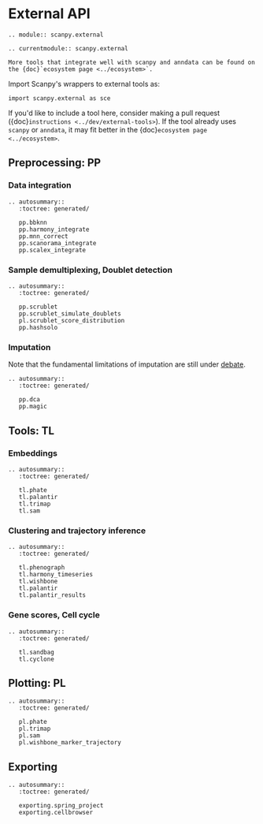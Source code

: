 # External API

```{eval-rst}
.. module:: scanpy.external
```

```{eval-rst}
.. currentmodule:: scanpy.external
```

```{note}
More tools that integrate well with scanpy and anndata can be found on the {doc}`ecosystem page <../ecosystem>`.
```

Import Scanpy's wrappers to external tools as:

```
import scanpy.external as sce
```

If you'd like to include a tool here, consider making a pull request ({doc}`instructions <../dev/external-tools>`).
If the tool already uses `scanpy` or `anndata`, it may fit better in the {doc}`ecosystem page <../ecosystem>`.

## Preprocessing: PP

### Data integration

```{eval-rst}
.. autosummary::
   :toctree: generated/

   pp.bbknn
   pp.harmony_integrate
   pp.mnn_correct
   pp.scanorama_integrate
   pp.scalex_integrate

```

### Sample demultiplexing, Doublet detection

```{eval-rst}
.. autosummary::
   :toctree: generated/

   pp.scrublet
   pp.scrublet_simulate_doublets
   pl.scrublet_score_distribution
   pp.hashsolo
```

### Imputation

Note that the fundamental limitations of imputation are still under [debate](https://github.com/scverse/scanpy/issues/189).

```{eval-rst}
.. autosummary::
   :toctree: generated/

   pp.dca
   pp.magic

```

## Tools: TL

### Embeddings

```{eval-rst}
.. autosummary::
   :toctree: generated/

   tl.phate
   tl.palantir
   tl.trimap
   tl.sam
```

### Clustering and trajectory inference

```{eval-rst}
.. autosummary::
   :toctree: generated/

   tl.phenograph
   tl.harmony_timeseries
   tl.wishbone
   tl.palantir
   tl.palantir_results
```

### Gene scores, Cell cycle

```{eval-rst}
.. autosummary::
   :toctree: generated/

   tl.sandbag
   tl.cyclone

```

## Plotting: PL

```{eval-rst}
.. autosummary::
   :toctree: generated/

   pl.phate
   pl.trimap
   pl.sam
   pl.wishbone_marker_trajectory
```

## Exporting

```{eval-rst}
.. autosummary::
   :toctree: generated/

   exporting.spring_project
   exporting.cellbrowser
```

